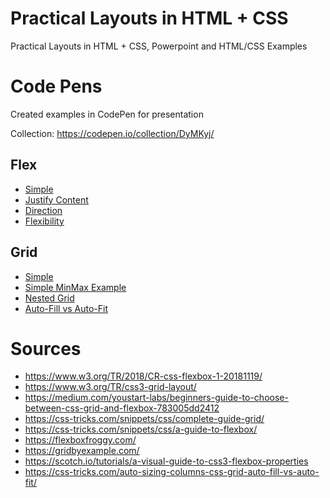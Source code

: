 # Practical Layouts in HTML + CSS

Practical Layouts in HTML + CSS, Powerpoint and HTML/CSS Examples

# Code Pens

Created examples in CodePen for presentation

Collection: https://codepen.io/collection/DyMKyj/

## Flex

- [Simple](https://codepen.io/mikeblatter/pen/MWWpaPM)
- [Justify Content](https://codepen.io/mikeblatter/pen/GRRWpeQ)
- [Direction](https://codepen.io/mikeblatter/pen/GRRWpVx)
- [Flexibility](https://codepen.io/mikeblatter/pen/JjjWbBx)

## Grid

- [Simple](https://codepen.io/mikeblatter/pen/OJJpMJo)
- [Simple MinMax Example](https://codepen.io/mikeblatter/pen/eYYvdRZ)
- [Nested Grid](https://codepen.io/mikeblatter/pen/GRRWjWX)
- [Auto-Fill vs Auto-Fit](https://codepen.io/mikeblatter/pen/oNNZzpE)

# Sources

- https://www.w3.org/TR/2018/CR-css-flexbox-1-20181119/
- https://www.w3.org/TR/css3-grid-layout/
- https://medium.com/youstart-labs/beginners-guide-to-choose-between-css-grid-and-flexbox-783005dd2412
- https://css-tricks.com/snippets/css/complete-guide-grid/
- https://css-tricks.com/snippets/css/a-guide-to-flexbox/
- https://flexboxfroggy.com/
- https://gridbyexample.com/
- https://scotch.io/tutorials/a-visual-guide-to-css3-flexbox-properties
- https://css-tricks.com/auto-sizing-columns-css-grid-auto-fill-vs-auto-fit/
